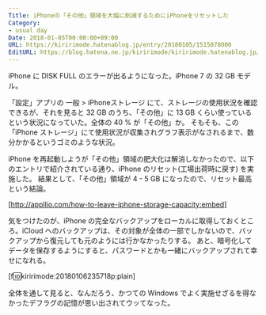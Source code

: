 ```yaml
---
Title: iPhoneの「その他」領域を大幅に削減するためにiPhoneをリセットした
Category:
- usual day
Date: 2018-01-05T00:00:00+09:00
URL: https://kiririmode.hatenablog.jp/entry/20180105/1515078000
EditURL: https://blog.hatena.ne.jp/kiririmode/kiririmode.hatenablog.jp/atom/entry/8599973812334282687
---
```


iPhone に DISK FULL のエラーが出るようになった。iPhone 7 の 32 GB モデル。

「設定」アプリの 一般 > iPhoneストレージ にて、ストレージの使用状況を確認できるが、それを見ると 32 GB のうち、「その他」に 13 GB くらい使っているという状況になっていた。全体の 40 % が「その他」か。
そもそも、この「iPhone ストレージ」にて使用状況が収集されグラフ表示がなされるまで、数分かかるというゴミのような状況。

iPhone を再起動しようが「その他」領域の肥大化は解消しなかったので、以下のエントリで紹介されている通り、iPhone のリセット(工場出荷時に戻す) を実施した。
結果として、「その他」領域が 4 - 5 GB になったので、リセット最高という結論。

[http://appllio.com/how-to-leave-iphone-storage-capacity:embed]

気をつけたのが、iPhone の完全なバックアップをローカルに取得しておくところ。iCloud へのバックアップは、その対象が全体の一部でしかないので、バックアップから復元しても元のようには行かなかったりする。
あと、暗号化してデータを保存するようにすると、パスワードとかも一緒にバックアップされて幸せになれる。

[f:id:kiririmode:20180106235718p:plain]

全体を通して見ると、なんだろう、かつての Windows でよく実施せざるを得なかったデフラグの記憶が思い出されてウッてなった。
